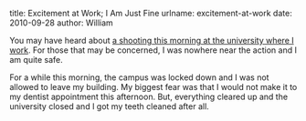 title: Excitement at Work; I Am Just Fine
urlname: excitement-at-work
date: 2010-09-28
author: William

You may have heard about [a shooting this morning at the university where I
work][a]. For those that may be concerned, I was nowhere near the action and I
am quite safe.

For a while this morning, the campus was locked down and I was not allowed to
leave my building. My biggest fear was that I would not make it to my dentist
appointment this afternoon. But, everything cleared up and the university closed
and I got my teeth cleaned after all.

[a]: http://www.cnn.com/2010/CRIME/09/28/texas.university.shooting/
